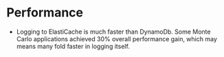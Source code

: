 # Performance
* Logging to ElastiCache is much faster than DynamoDb. Some Monte Carlo applications achieved 30% overall performance gain, which may means many fold faster in logging itself.

#
